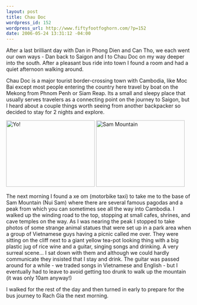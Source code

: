 ```yaml
--- 
layout: post
title: Chau Doc
wordpress_id: 152
wordpress_url: http://www.fiftyfootfoghorn.com/?p=152
date: 2006-05-24 13:31:12 -04:00
---
```

After a last brilliant day with Dan in Phong Dien and Can Tho, we each went our own ways - Dan back to Saigon and I to Chau Doc on my way deeper into the south. After a pleasant bus ride into town I found a room and had a quiet afternoon walking around.

Chau Doc is a major tourist border-crossing town with Cambodia, like Moc Bai except most people entering the country here travel by boat on the Mekong from Phnom Penh or Siam Reap. Its a small and sleepy place that usually serves travelers as a connecting point on the journey to Saigon, but I heard about a couple things worth seeing from another backpacker so decided to stay for 2 nights and explore.

<a href="http://flickr.com/photos/fiftyfeet/157722300"><img src="http://static.flickr.com/63/157722300_13d36daab6_m.jpg" width="240" height="180" alt="Yo!" border="0" /></a> <a href="http://flickr.com/photos/fiftyfeet/157722808"><img src="http://static.flickr.com/69/157722808_7fdba3a755_m.jpg" width="240" height="180" alt="Sam Mountain" border="0" /></a> 

The next morning I found a xe om (motorbike taxi) to take me to the base of Sam Mountain (Nui Sam) where there are several famous pagodas and a peak from which you can sometimes see all the way into Cambodia. I walked up the winding road to the top, stopping at small cafes, shrines, and cave temples on the way. As I was nearing the peak I stopped to take photos of some strange animal statues that were set up in a park area when a group of Vietnamese guys having a picnic called me over. They were sitting on the cliff next to a giant yellow tea-pot looking thing with a big plastic jug of rice wine and a guitar, singing songs and drinking. A very surreal scene... I sat down with them and although we could hardly communicate they insisted that I stay and drink. The guitar was passed around for a while - we traded songs in Vietnamese and English - but I eventually had to leave to avoid getting too drunk to walk up the mountain (it was only 10am anyway!)

I walked for the rest of the day and then turned in early to prepare for the bus journey to Rach Gia the next morning.
